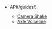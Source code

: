- API(/guides/)

  - [Camera Shake](/guides/camerashake.md)
  - [Axle Voiceline](/guides/axlevoiceline.md)
